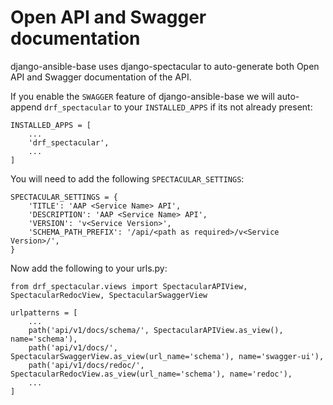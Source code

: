 # Open API and Swagger documentation

django-ansible-base uses django-spectacular to auto-generate both Open API and Swagger documentation of the API.

If you enable the `SWAGGER` feature of django-ansible-base we will auto-append `drf_spectacular` to your `INSTALLED_APPS` if its not already present:
```
INSTALLED_APPS = [
    ...
    'drf_spectacular',
    ...
]
```

You will need to add the following `SPECTACULAR_SETTINGS`:
```
SPECTACULAR_SETTINGS = {
    'TITLE': 'AAP <Service Name> API',
    'DESCRIPTION': 'AAP <Service Name> API',
    'VERSION': 'v<Service Version>',
    'SCHEMA_PATH_PREFIX': '/api/<path as required>/v<Service Version>/',
}
```

Now add the following to your urls.py:
```
from drf_spectacular.views import SpectacularAPIView, SpectacularRedocView, SpectacularSwaggerView

urlpatterns = [
    ...
    path('api/v1/docs/schema/', SpectacularAPIView.as_view(), name='schema'),
    path('api/v1/docs/', SpectacularSwaggerView.as_view(url_name='schema'), name='swagger-ui'),
    path('api/v1/docs/redoc/', SpectacularRedocView.as_view(url_name='schema'), name='redoc'),   
    ...
]
```
